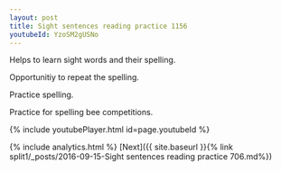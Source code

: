```yaml
---
layout: post
title: Sight sentences reading practice 1156
youtubeId: YzoSM2gUSNo
---
```

 
 
Helps to learn sight words and their spelling.

Opportunitiy to repeat the spelling. 

Practice spelling. 
 
Practice for spelling bee competitions. 
 
{% include youtubePlayer.html id=page.youtubeId %}
 
 
{% include analytics.html %} 
[Next]({{ site.baseurl }}{% link  split1/_posts/2016-09-15-Sight sentences reading practice 706.md%})
 
